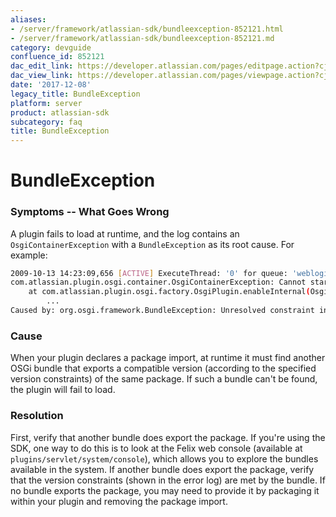 ```yaml
---
aliases:
- /server/framework/atlassian-sdk/bundleexception-852121.html
- /server/framework/atlassian-sdk/bundleexception-852121.md
category: devguide
confluence_id: 852121
dac_edit_link: https://developer.atlassian.com/pages/editpage.action?cjm=wozere&pageId=852121
dac_view_link: https://developer.atlassian.com/pages/viewpage.action?cjm=wozere&pageId=852121
date: '2017-12-08'
legacy_title: BundleException
platform: server
product: atlassian-sdk
subcategory: faq
title: BundleException
---
```

# BundleException

### Symptoms -- What Goes Wrong

A plugin fails to load at runtime, and the log contains an `OsgiContainerException` with a `BundleException` as its root cause. For example:

``` bash
2009-10-13 14:23:09,656 [ACTIVE] ExecuteThread: '0' for queue: 'weblogic.kernel.Default (self-tuning)' WARN     [plugin.osgi.factory.OsgiPlugin] Unable to enable plugin 'com.atlassian.gadgets.renderer'
com.atlassian.plugin.osgi.container.OsgiContainerException: Cannot start plugin: com.atlassian.gadgets.renderer
    at com.atlassian.plugin.osgi.factory.OsgiPlugin.enableInternal(OsgiPlugin.java:385)
        ...
Caused by: org.osgi.framework.BundleException: Unresolved constraint in bundle 28: package; (&(package=org.apache.xml.serialize)(version>=2.9.1)(!(version>=3.0.0)))
```

### Cause

When your plugin declares a package import, at runtime it must find another OSGi bundle that exports a compatible version (according to the specified version constraints) of the same package. If such a bundle can't be found, the plugin will fail to load.

### Resolution

First, verify that another bundle does export the package. If you're using the SDK, one way to do this is to look at the Felix web console (available at `plugins/servlet/system/console`), which allows you to explore the bundles available in the system. If another bundle does export the package, verify that the version constraints (shown in the error log) are met by the bundle. If no bundle exports the package, you may need to provide it by packaging it within your plugin and removing the package import.









































































